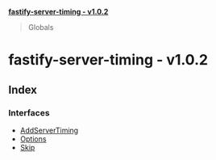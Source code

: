 **[fastify-server-timing - v1.0.2](README.md)**

> Globals

# fastify-server-timing - v1.0.2

## Index

### Interfaces

* [AddServerTiming](interfaces/addservertiming.md)
* [Options](interfaces/options.md)
* [Skip](interfaces/skip.md)
